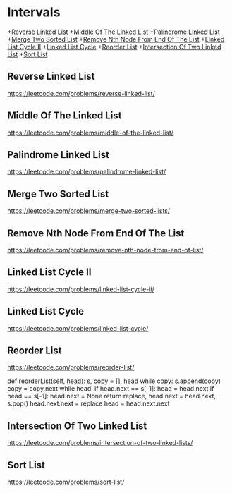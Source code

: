 # Intervals

+[Reverse Linked List](#reverse-linked-list)
+[Middle Of The Linked List](#middle-of-the-linked-list)
+[Palindrome Linked List](#palindrome-linked-list)
+[Merge Two Sorted List](#merge-two-sorted-list)
+[Remove Nth Node From End Of The List](#remove-nth-node-from-end-of-the-list)
+[Linked List Cycle II](#linked-list-cycle-ii)
+[Linked List Cycle](#linked-list-cycle)
+[Reorder List](#reorder-list)
+[Intersection Of Two Linked List](#intersection-of-two-linked-list)
+[Sort List](#sort-list)

## Reverse Linked List

https://leetcode.com/problems/reverse-linked-list/

## Middle Of The Linked List

https://leetcode.com/problems/middle-of-the-linked-list/

## Palindrome Linked List

https://leetcode.com/problems/palindrome-linked-list/

## Merge Two Sorted List

https://leetcode.com/problems/merge-two-sorted-lists/

## Remove Nth Node From End Of The List

https://leetcode.com/problems/remove-nth-node-from-end-of-list/

## Linked List Cycle II

https://leetcode.com/problems/linked-list-cycle-ii/

## Linked List Cycle 

https://leetcode.com/problems/linked-list-cycle/

## Reorder List

https://leetcode.com/problems/reorder-list/

def reorderList(self, head):
                    s, copy = [], head
	    while copy:
		    s.append(copy)
		    copy = copy.next
	    while head:
		    if head.next == s[-1]:
			    head = head.next
		    if head == s[-1]:
			    head.next = None
			    return
		    replace, head.next = head.next, s.pop()
		    head.next.next = replace
		    head = head.next.next

## Intersection Of Two Linked List

https://leetcode.com/problems/intersection-of-two-linked-lists/

## Sort List

https://leetcode.com/problems/sort-list/
